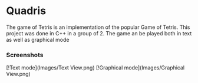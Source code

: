 # Quadris

The game of Tetris is an implementation of the popular Game of Tetris. This project was done in C++ in a group of 2. The game an be played both in text as well as graphical mode

### Screenshots
[!Text mode](Images/Text View.png)
[!Graphical mode](Images/Graphical View.png)
